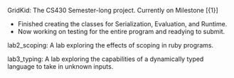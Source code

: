 GridKid: The CS430 Semester-long project. Currently on Milestone [{1}]
  - Finished creating the classes for Serialization, Evaluation, and Runtime.
  - Now working on testing for the entire program and readying to submit.

lab2_scoping: A lab exploring the effects of scoping in ruby programs.

lab3_typing: A lab exploring the capabilities of a dynamically typed language to take in unknown inputs.